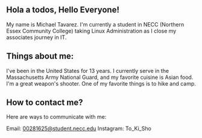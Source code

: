 ##      Hola a todos, Hello Everyone!

My name is Michael Tavarez. I'm currently a student in NECC (Northern Essex Community College) taking Linux Administration as I close my associates journey in IT.

##      Things about me:

I've been in the United States for 13 years. I currently serve in the Massachusetts Army National Guard, and my favorite cuisine is Asian food.
I'm a great weapon's shooter. One of my favorite things is to hike and camp.


##       How to contact me?

Here are ways to communicate with me:

   Email: 00281625@student.necc.edu
   Instagram: To_Ki_Sho

